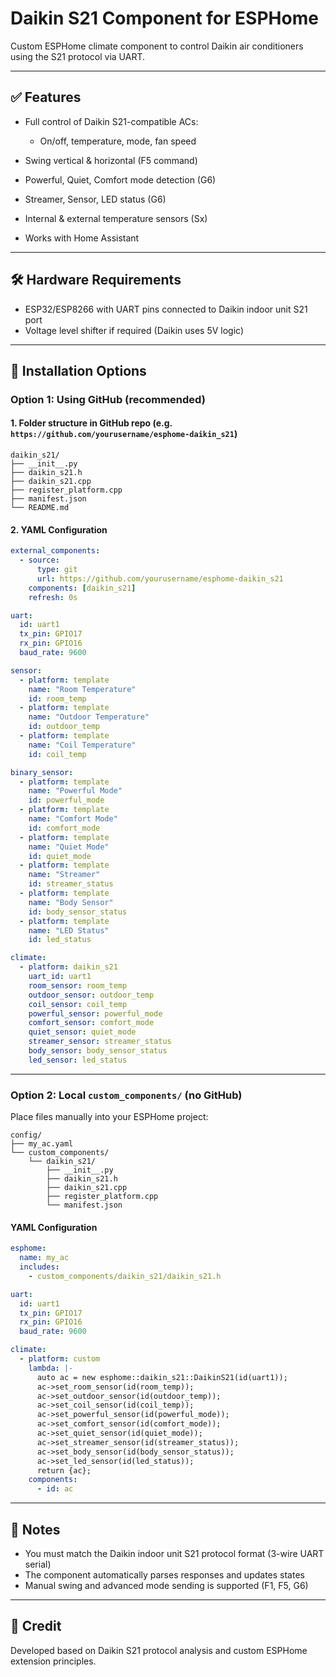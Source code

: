 # Daikin S21 Component for ESPHome

Custom ESPHome climate component to control Daikin air conditioners using the S21 protocol via UART.

---

## ✅ Features

* Full control of Daikin S21-compatible ACs:

  * On/off, temperature, mode, fan speed
* Swing vertical & horizontal (F5 command)
* Powerful, Quiet, Comfort mode detection (G6)
* Streamer, Sensor, LED status (G6)
* Internal & external temperature sensors (Sx)
* Works with Home Assistant

---

## 🛠 Hardware Requirements

* ESP32/ESP8266 with UART pins connected to Daikin indoor unit S21 port
* Voltage level shifter if required (Daikin uses 5V logic)

---

## 🧱 Installation Options

### Option 1: Using GitHub (recommended)

#### 1. Folder structure in GitHub repo (e.g. `https://github.com/yourusername/esphome-daikin_s21`)

```
daikin_s21/
├── __init__.py
├── daikin_s21.h
├── daikin_s21.cpp
├── register_platform.cpp
├── manifest.json
└── README.md
```

#### 2. YAML Configuration

```yaml
external_components:
  - source:
      type: git
      url: https://github.com/yourusername/esphome-daikin_s21
    components: [daikin_s21]
    refresh: 0s

uart:
  id: uart1
  tx_pin: GPIO17
  rx_pin: GPIO16
  baud_rate: 9600

sensor:
  - platform: template
    name: "Room Temperature"
    id: room_temp
  - platform: template
    name: "Outdoor Temperature"
    id: outdoor_temp
  - platform: template
    name: "Coil Temperature"
    id: coil_temp

binary_sensor:
  - platform: template
    name: "Powerful Mode"
    id: powerful_mode
  - platform: template
    name: "Comfort Mode"
    id: comfort_mode
  - platform: template
    name: "Quiet Mode"
    id: quiet_mode
  - platform: template
    name: "Streamer"
    id: streamer_status
  - platform: template
    name: "Body Sensor"
    id: body_sensor_status
  - platform: template
    name: "LED Status"
    id: led_status

climate:
  - platform: daikin_s21
    uart_id: uart1
    room_sensor: room_temp
    outdoor_sensor: outdoor_temp
    coil_sensor: coil_temp
    powerful_sensor: powerful_mode
    comfort_sensor: comfort_mode
    quiet_sensor: quiet_mode
    streamer_sensor: streamer_status
    body_sensor: body_sensor_status
    led_sensor: led_status
```

---

### Option 2: Local `custom_components/` (no GitHub)

Place files manually into your ESPHome project:

```
config/
├── my_ac.yaml
└── custom_components/
    └── daikin_s21/
        ├── __init__.py
        ├── daikin_s21.h
        ├── daikin_s21.cpp
        ├── register_platform.cpp
        └── manifest.json
```

#### YAML Configuration

```yaml
esphome:
  name: my_ac
  includes:
    - custom_components/daikin_s21/daikin_s21.h

uart:
  id: uart1
  tx_pin: GPIO17
  rx_pin: GPIO16
  baud_rate: 9600

climate:
  - platform: custom
    lambda: |-
      auto ac = new esphome::daikin_s21::DaikinS21(id(uart1));
      ac->set_room_sensor(id(room_temp));
      ac->set_outdoor_sensor(id(outdoor_temp));
      ac->set_coil_sensor(id(coil_temp));
      ac->set_powerful_sensor(id(powerful_mode));
      ac->set_comfort_sensor(id(comfort_mode));
      ac->set_quiet_sensor(id(quiet_mode));
      ac->set_streamer_sensor(id(streamer_status));
      ac->set_body_sensor(id(body_sensor_status));
      ac->set_led_sensor(id(led_status));
      return {ac};
    components:
      - id: ac
```

---

## 📡 Notes

* You must match the Daikin indoor unit S21 protocol format (3-wire UART serial)
* The component automatically parses responses and updates states
* Manual swing and advanced mode sending is supported (F1, F5, G6)

---

## 💬 Credit

Developed based on Daikin S21 protocol analysis and custom ESPHome extension principles.